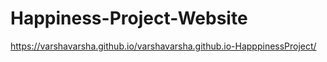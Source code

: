 # Happiness-Project-Website

https://varshavarsha.github.io/varshavarsha.github.io-HapppinessProject/
